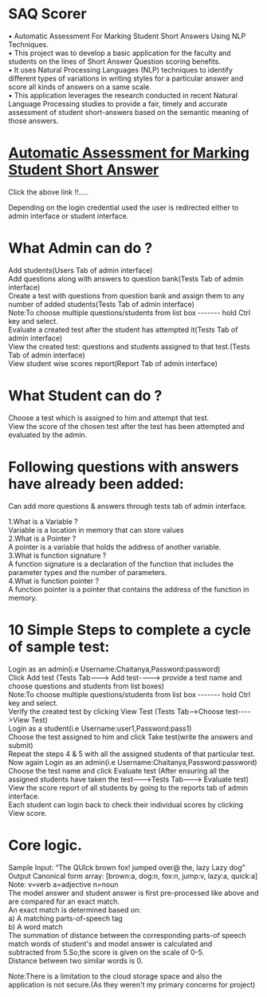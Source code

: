 # SAQ Scorer
•	Automatic Assessment For Marking Student Short Answers Using NLP Techniques.<br/>
•	This project was to develop a basic application for the faculty and students on the lines of Short Answer Question scoring benefits.<br/>
•	It uses Natural Processing Languages (NLP) techniques to identify different types of variations in writing styles for a particular answer and score all kinds of answers on a same scale.<br/> 
•	This application leverages the research conducted in recent Natural Language Processing studies to provide a fair, timely and accurate assessment of student short-answers based on the semantic meaning of those answers.<br/>



# <a href = "http://saqscorer.azurewebsites.net/Final/">Automatic Assessment for Marking Student Short Answer</a><br/>
Click the above link !!.....<br/>
 
Depending on the login credential used the user is redirected either to admin interface or student interface.<br/>

# What Admin can do ?<br/>
Add students(Users Tab of admin interface)<br/>
Add questions along with answers to question bank(Tests Tab of admin interface)<br/>
Create a test with questions from question bank and assign them to any number of added students(Tests Tab of admin interface)<br/>
Note:To choose multiple questions/students from list box ------- hold Ctrl key and select.<br/>
Evaluate a created test after the student has attempted it(Tests Tab of admin interface)<br/>
View the created test: questions and students assigned to that test.(Tests Tab of admin interface)<br/>
View student wise scores report(Report Tab of admin interface)<br/>
# What Student can do ?<br/>
Choose a test which is assigned to him and attempt that test.<br/>
View the score of the chosen test after the test has been attempted and evaluated by the admin.<br/>

# Following questions with answers have already been added:<br/>
Can add more questions & answers through tests tab of admin interface. <br/>

1.What is a Variable ?<br/>
Variable is a location in memory that can store values<br/>
2.What is a Pointer ?<br/>
A pointer is a variable that holds the address of another variable.<br/>
3.What is function signature ?<br/>
A function signature is a declaration of the function that includes the parameter types and the number of parameters.<br/>
4.What is function pointer ?<br/>
A function pointer is a pointer that contains the address of the function in memory.<br/>


# 10 Simple Steps to complete a cycle of sample test:<br/>
Login as an admin(i.e Username:Chaitanya,Password:password)<br/>
Click Add test (Tests Tab---> Add test----> provide a test name and choose questions and students from list boxes)<br/>
Note:To choose multiple questions/students from list box ------- hold Ctrl key and select.<br/>
Verify the created test by clicking View Test (Tests Tab-->Choose test---->View Test)<br/>
Login as a student(i.e Username:user1,Password:pass1)<br/>
Choose the test assigned to him and click Take test(write the answers and submit)<br/>
Repeat the steps 4 & 5 with all the assigned students of that particular test.<br/>
Now again Login as an admin(i.e Username:Chaitanya,Password:password)<br/>
Choose the test name and click Evaluate test (After ensuring all the assigned students have taken the test--->Tests Tab---> Evaluate test)<br/>
View the score report of all students by going to the reports tab of admin interface.<br/>
Each student can login back to check their individual scores by clicking View score.<br/>

# Core logic.<br/>
Sample Input: “The QUIck brown fox! jumped over@ the, lazy Lazy dog”<br/>
Output Canonical form array: [brown:a, dog:n, fox:n, jump:v, lazy:a, quick:a]<br/>
Note: v=verb a=adjective n=noun<br/>
The model answer and student answer is first pre-processed like above and are compared for an exact match.<br/>
An exact match is determined based on:<br/>
a) A matching parts-of-speech tag<br/>
b) A word match<br/>
The summation of distance between the corresponding parts-of speech match words of student's and model answer is calculated and<br/> subtracted from 5.So,the score is given on the scale of 0-5.<br/>
Distance between two similar words is 0.<br/>


Note:There is a limitation to the cloud storage space and also the application is not secure.(As they weren't my primary concerns for project)<br/>
